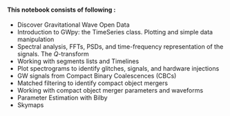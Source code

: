 #### This notebook consists of following :

* Discover Gravitational Wave Open Data
* Introduction to GWpy: the TimeSeries class. Plotting and simple data manipulation
* Spectral analysis, FFTs, PSDs, and time-frequency representation of the signals. The $Q$-transform
* Working with segments lists and Timelines
* Plot spectrograms to identify glitches, signals, and hardware injections
* GW signals from Compact Binary Coalescences (CBCs)
* Matched filtering to identify compact object mergers
* Working with compact object merger parameters and waveforms
* Parameter Estimation with Bilby
* Skymaps
